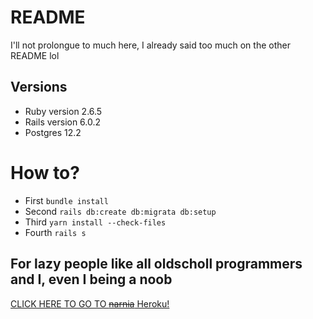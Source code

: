 # README

I'll not prolongue to much here, I already said too much on the other README lol

## Versions
* Ruby version
2.6.5
* Rails version
6.0.2
* Postgres
12.2

# How to?

- First `bundle install`
- Second `rails db:create db:migrata db:setup`
- Third `yarn install --check-files`
- Fourth `rails s`

## For lazy people like all oldscholl programmers and I, even I being a noob

[CLICK HERE TO GO TO ~~narnia~~ Heroku!](https://lemoney-test-front.herokuapp.com/offers)

